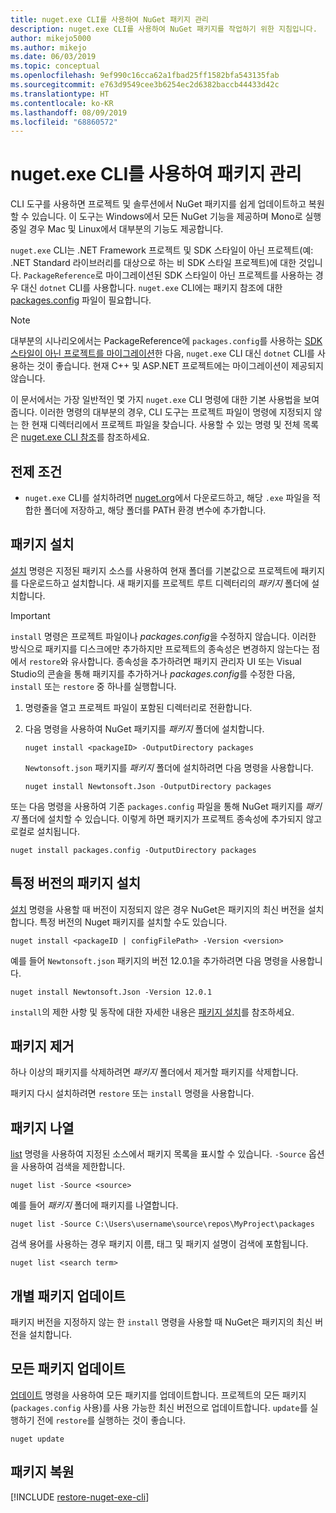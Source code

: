 ```yaml
---
title: nuget.exe CLI를 사용하여 NuGet 패키지 관리
description: nuget.exe CLI를 사용하여 NuGet 패키지를 작업하기 위한 지침입니다.
author: mikejo5000
ms.author: mikejo
ms.date: 06/03/2019
ms.topic: conceptual
ms.openlocfilehash: 9ef990c16cca62a1fbad25ff1582bfa543135fab
ms.sourcegitcommit: e763d9549cee3b6254ec2d6382baccb44433d42c
ms.translationtype: HT
ms.contentlocale: ko-KR
ms.lasthandoff: 08/09/2019
ms.locfileid: "68860572"
---
```

# <a name="manage-packages-using-the-nugetexe-cli"></a>nuget.exe CLI를 사용하여 패키지 관리

CLI 도구를 사용하면 프로젝트 및 솔루션에서 NuGet 패키지를 쉽게 업데이트하고 복원할 수 있습니다. 이 도구는 Windows에서 모든 NuGet 기능을 제공하며 Mono로 실행 중일 경우 Mac 및 Linux에서 대부분의 기능도 제공합니다.

`nuget.exe` CLI는 .NET Framework 프로젝트 및 SDK 스타일이 아닌 프로젝트(예: .NET Standard 라이브러리를 대상으로 하는 비 SDK 스타일 프로젝트)에 대한 것입니다. `PackageReference`로 마이그레이션된 SDK 스타일이 아닌 프로젝트를 사용하는 경우 대신 `dotnet` CLI를 사용합니다. `nuget.exe` CLI에는 패키지 참조에 대한 [packages.config](../reference/packages-config.md) 파일이 필요합니다.

> [!NOTE]
> 대부분의 시나리오에서는 PackageReference에 `packages.config`를 사용하는 [SDK 스타일이 아닌 프로젝트를 마이그레이션](../reference/migrate-packages-config-to-package-reference.md)한 다음, `nuget.exe` CLI 대신 `dotnet` CLI를 사용하는 것이 좋습니다. 현재 C++ 및 ASP.NET 프로젝트에는 마이그레이션이 제공되지 않습니다.

이 문서에서는 가장 일반적인 몇 가지 `nuget.exe` CLI 명령에 대한 기본 사용법을 보여줍니다. 이러한 명령의 대부분의 경우, CLI 도구는 프로젝트 파일이 명령에 지정되지 않는 한 현재 디렉터리에서 프로젝트 파일을 찾습니다. 사용할 수 있는 명령 및 전체 목록은 [nuget.exe CLI 참조](../reference/nuget-exe-cli-reference.md)를 참조하세요.

## <a name="prerequisites"></a>전제 조건

- `nuget.exe` CLI를 설치하려면 [nuget.org](https://dist.nuget.org/win-x86-commandline/latest/nuget.exe)에서 다운로드하고, 해당 `.exe` 파일을 적합한 폴더에 저장하고, 해당 폴더를 PATH 환경 변수에 추가합니다.

## <a name="install-a-package"></a>패키지 설치

[설치](../reference/cli-reference/cli-ref-install.md) 명령은 지정된 패키지 소스를 사용하여 현재 폴더를 기본값으로 프로젝트에 패키지를 다운로드하고 설치합니다. 새 패키지를 프로젝트 루트 디렉터리의 *패키지* 폴더에 설치합니다.

> [!IMPORTANT]
> `install` 명령은 프로젝트 파일이나 *packages.config*을 수정하지 않습니다. 이러한 방식으로 패키지를 디스크에만 추가하지만 프로젝트의 종속성은 변경하지 않는다는 점에서 `restore`와 유사합니다. 종속성을 추가하려면 패키지 관리자 UI 또는 Visual Studio의 콘솔을 통해 패키지를 추가하거나 *packages.config*를 수정한 다음, `install` 또는 `restore` 중 하나를 실행합니다.

1. 명령줄을 열고 프로젝트 파일이 포함된 디렉터리로 전환합니다.

2. 다음 명령을 사용하여 NuGet 패키지를 *패키지* 폴더에 설치합니다.

    ```cli
    nuget install <packageID> -OutputDirectory packages
    ```

    `Newtonsoft.json` 패키지를 *패키지* 폴더에 설치하려면 다음 명령을 사용합니다.

    ```cli
    nuget install Newtonsoft.Json -OutputDirectory packages
    ```

또는 다음 명령을 사용하여 기존 `packages.config` 파일을 통해 NuGet 패키지를 *패키지* 폴더에 설치할 수 있습니다. 이렇게 하면 패키지가 프로젝트 종속성에 추가되지 않고 로컬로 설치됩니다.

```cli
nuget install packages.config -OutputDirectory packages
```

## <a name="install-a-specific-version-of-a-package"></a>특정 버전의 패키지 설치

[설치](../reference/cli-reference/cli-ref-install.md) 명령을 사용할 때 버전이 지정되지 않은 경우 NuGet은 패키지의 최신 버전을 설치합니다. 특정 버전의 Nuget 패키지를 설치할 수도 있습니다.

```cli
nuget install <packageID | configFilePath> -Version <version>
```

예를 들어 `Newtonsoft.json` 패키지의 버전 12.0.1을 추가하려면 다음 명령을 사용합니다.

```cli
nuget install Newtonsoft.Json -Version 12.0.1
```

`install`의 제한 사항 및 동작에 대한 자세한 내용은 [패키지 설치](#install-a-package)를 참조하세요.

## <a name="remove-a-package"></a>패키지 제거

하나 이상의 패키지를 삭제하려면 *패키지* 폴더에서 제거할 패키지를 삭제합니다.

패키지 다시 설치하려면 `restore` 또는 `install` 명령을 사용합니다.

## <a name="list-packages"></a>패키지 나열

[list](../reference/cli-reference/cli-ref-list.md) 명령을 사용하여 지정된 소스에서 패키지 목록을 표시할 수 있습니다. `-Source` 옵션을 사용하여 검색을 제한합니다.

```cli
nuget list -Source <source>
```

예를 들어 *패키지* 폴더에 패키지를 나열합니다.

```cli
nuget list -Source C:\Users\username\source\repos\MyProject\packages
```

검색 용어를 사용하는 경우 패키지 이름, 태그 및 패키지 설명이 검색에 포함됩니다.

```cli
nuget list <search term>
```

## <a name="update-an-individual-package"></a>개별 패키지 업데이트

패키지 버전을 지정하지 않는 한 `install` 명령을 사용할 때 NuGet은 패키지의 최신 버전을 설치합니다.

## <a name="update-all-packages"></a>모든 패키지 업데이트

[업데이트](../reference/cli-reference/cli-ref-update.md) 명령을 사용하여 모든 패키지를 업데이트합니다. 프로젝트의 모든 패키지(`packages.config` 사용)를 사용 가능한 최신 버전으로 업데이트합니다. `update`를 실행하기 전에 `restore`를 실행하는 것이 좋습니다.

```cli
nuget update
```

## <a name="restore-packages"></a>패키지 복원

[!INCLUDE [restore-nuget-exe-cli](includes/restore-nuget-exe-cli.md)]